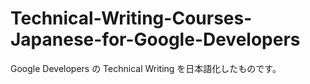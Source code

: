 # Technical-Writing-Courses-Japanese-for-Google-Developers
Google Developers の Technical Writing を日本語化したものです。
